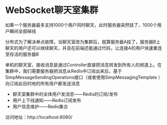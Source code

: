 # WebSocket聊天室集群

如果一个服务器最多支持1000个用户同时聊天，此时服务器突然挂了，1000个用户瞬间全部掉线

分布式为了解决单点故障，当聊天室改为集群后，就算服务器A挂了，服务器B上聊天的用户还可以继续聊天，并且在前端还能通过代码，让连接A的用户快速重连至存活的服务器B

单机的聊天室，接收消息是通过Controller直接把消息转发到所有人的频道上。在集群中，我们需要服务器把消息从Redis中订阅出来后，基于SimpMessageSendingOperations接口（或者使用SimpMessagingTemplate ）向订阅此目的地的所有用户都发送消息

- 聊天室集群中的全体用户发消息——Redis的订阅/发布
- 用户上下线通知——Redis订阅发布
- 用户信息维护——Redis集合

访问地址：http://localhost:8080/
